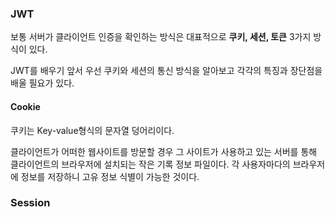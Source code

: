 ### JWT



보통 서버가 클라이언트 인증을 확인하는 방식은 대표적으로 **쿠키, 세션, 토큰** 3가지 방식이 있다. 

JWT를 배우기 앞서 우선 쿠키와 세션의 통신 방식을 알아보고 각각의 특징과 장단점을 배울 필요가 있다. 





#### Cookie

쿠키는 Key-value형식의 문자열 덩어리이다. 

클라이언트가 어떠한 웹사이트를 방문할 경우 그 사이트가 사용하고 있는 서버를 통해 클라이언트의 브라우저에 설치되는 작은 기록 정보 파일이다. 각 사용자마다의 브라우저에 정보를 저장하니 고유 정보 식별이 가능한 것이다. 



### Session

